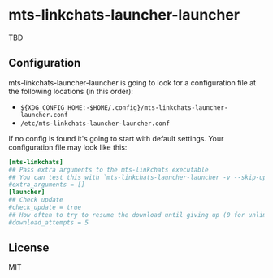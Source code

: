 # mts-linkchats-launcher-launcher

TBD

## Configuration

mts-linkchats-launcher-launcher is going to look for a configuration file at the following locations (in this order):

- `${XDG_CONFIG_HOME:-$HOME/.config}/mts-linkchats-launcher-launcher.conf`
- `/etc/mts-linkchats-launcher-launcher.conf`

If no config is found it's going to start with default settings. Your configuration file may look like this:

```toml
[mts-linkchats]
## Pass extra arguments to the mts-linkchats executable
## You can test this with `mts-linkchats-launcher-launcher -v --skip-update --no-exec`
#extra_arguments = []
[launcher]
## Check update
#check_update = true
## How often to try to resume the download until giving up (0 for unlimited)
#download_attempts = 5
```

## License

MIT
